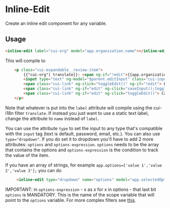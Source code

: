 # Inline-Edit

Create an inline edit component for any variable.

## Usage

```html
<inline-edit label="cui-org" model="app.organization.name"></inline-edit>
```

This will compile to

```html
    <p class="cui-expandable__review-item">
        {{"cui-org"| translate}}: <span ng-if="!edit">{{app.organization.name}}</span>
        <input type="text" ng-model="$parent.editInput" class="cui-input" ng-init="matchModels()" ng-if="edit"/>
        <span class="cui-link" ng-click="toggleEdit()" ng-if="!edit"> Edit</span>
        <span class="cui-link" ng-if="edit" ng-click="saveInput();toggleEdit();"> Save</span>
        <span class="cui-link" ng-if="edit" ng-click="toggleEdit()"> Cancel</span>
    </p>
```

Note that whatever is put into the `label` attribute will compile using the cui-i18n filter `translate`. If instead you just want to use a static text label, change the attribute to `name` instead of `label`.

You can use the attribute `type` to set the input to any type that's compatible with the `input` tag (text is default, password, email, etc.). You can also use `type="dropdown"`. 
If you do set it to dropdown you'll have to add 2 more attributes: `options` and `options-expression`. 
`options` needs to be the array that contains the options and `options-expression` is the condition to track the value of the item.

If you have an array of strings, for example `app.options=['value 1','value 2','value 3'];` you can do 
```html  
     <inline-edit type="dropdown" name="options" model="app.selectedOption" options-expression="x as x for x in options" options="app.options"></inline-edit>
```

IMPORTANT: in `options-expression` - x as x for x in options - that last bit `options` is MANDATORY. This is the name of the scope variable that will point to the `options` variable. For more complex filters see [this](https://docs.angularjs.org/api/ng/directive/ngOptions).